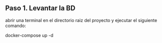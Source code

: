 
## Paso 1. Levantar la BD
abrir una terminal en el directorio raiz del proyecto y ejecutar el siguiente comando:

docker-compose up -d